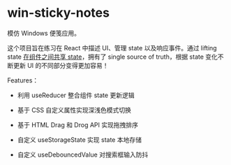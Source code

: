 # win-sticky-notes

模仿 Windows 便笺应用。

这个项目旨在练习在 React 中描述 UI、管理 state 以及响应事件。通过 lifting state [在组件之间共享 state](https://beta.react.jscn.org/learn/sharing-state-between-components)，拥有了 single source of truth，根据 state 变化不断更新 UI 的不同部分变得更加容易！

Features：

- 利用 useReducer 整合组件 state 更新逻辑

- 基于 CSS 自定义属性实现深浅色模式切换

- 基于 HTML Drag 和 Drog API 实现拖拽排序

- 自定义 useStorageState 实现 state 本地存储

- 自定义 useDebouncedValue 对搜索框输入防抖
